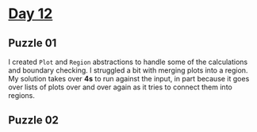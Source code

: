 # [Day 12](https://adventofcode.com/2024/day/12)

## Puzzle 01

I created `Plot` and `Region` abstractions to handle some of the calculations
and boundary checking.  I struggled a bit with merging plots into a region.  My
solution takes over **4s** to run against the input, in part because it goes
over lists of plots over and over again as it tries to connect them into
regions.

## Puzzle 02


